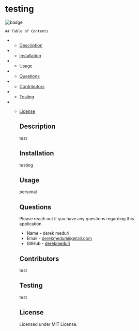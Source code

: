 # testing
  
  ![badge](https://img.shields.io/badge/license-MIT-brightgreen.svg)

    ## Table of Contents
    
   - * [Description](#Description)

   - * [Installation](#Installation)

   -  * [Usage](#Usage)

   - * [Questions](#Questions)

   - * [Contributors](#Contributors)
    
   - * [Testing](#Testing)
    
- * [License](#License)

    
    ## Description
    test
   
    ## Installation 
    testing
    
    ## Usage
    personal
   
    ## Questions
      
    Please reach out if you have any questions regarding this application. 

    * Name - derek meduri
    * Email - derekmeduri@gmail.com
    * GitHub - [derekmeduri](https://github.com/derekmeduri/)
    
    ## Contributors
    test

    ## Testing
    test

    ## License
    Licensed under MIT License.
    